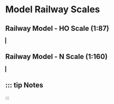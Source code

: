 <script setup>
  import CalcEmbeder from '../components/calc-embeder.vue'

  const calcData0 = {
    title: 'Railway Model - HO Scale (1:87)', 
    calcUrl: 'c-20220727.060928091-e3d-0724e8-52ca75' 
  }

  const calcData1 = {
    title: 'Railway Model - N Scale (1:160)', 
    calcUrl: 'c-20220727.061224844-e3d-0e043a-5e3aaa' 
  }
</script>

# Model Railway Scales

## Railway Model - HO Scale (1:87)
<CalcEmbeder :calcData="calcData0"
  width="100%" :iframeHeight="450" style="border:1px solid black;">
</CalcEmbeder>

## Railway Model - N Scale (1:160)
<CalcEmbeder :calcData="calcData1"
  width="100%" :iframeHeight="450" style="border:1px solid black;">
</CalcEmbeder>

::: tip Notes
-
:::
